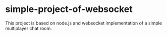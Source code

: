 # simple-project-of-websocket
This project is based on node.js and websocket implementation of a simple multiplayer chat room.
